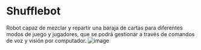 # Shufflebot
Robot capaz de mezclar y repartir una baraja de cartas para diferentes modos de juego y jugadores, que se podrá gestionar a través de comandos de voz y visión por computador.
![image](https://user-images.githubusercontent.com/47353331/170768256-bf2da51d-1895-4b48-a647-4ec063ff6115.png)
